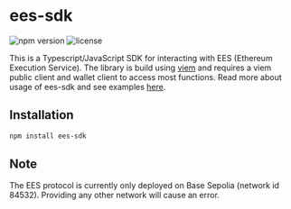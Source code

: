 # ees-sdk

![npm version](https://img.shields.io/npm/v/sub2-sdk)
![license](https://img.shields.io/npm/l/sub2-sdk)

This is a Typescript/JavaScript SDK for interacting with EES (Ethereum Execution Service). The library is build using [viem](https://viem.sh) and requires a viem public client and wallet client to access most functions. Read more about usage of ees-sdk and see examples [here](https://sub2.gitbook.io/sub2/sdk).

## Installation

```sh
npm install ees-sdk
````

## Note

The EES protocol is currently only deployed on Base Sepolia (network id 84532). Providing any other network will cause an error.